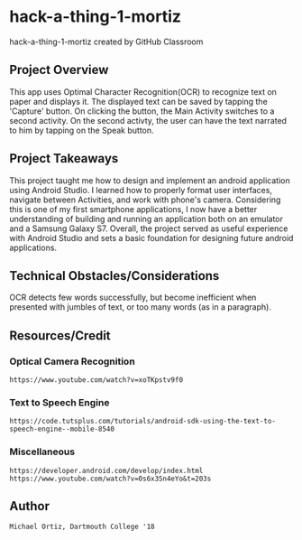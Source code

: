 # hack-a-thing-1-mortiz
hack-a-thing-1-mortiz created by GitHub Classroom

## Project Overview
This app uses Optimal Character Recognition(OCR) to recognize text on paper and displays it. The displayed text can be saved by tapping the 'Capture' button. On clicking the button, the Main Activity switches to a second activity. On the second activty, the user can have the text narrated to him by tapping on the Speak button. 

## Project Takeaways
This project taught me how to design and implement an android application using Android Studio. I learned how to properly format user interfaces, navigate between Activities, and work with phone's camera. Considering this is one of my first smartphone applications, I now have a better understanding of building and running an application both on an emulator and a Samsung Galaxy S7. Overall, the project served as useful experience with Android Studio and sets a basic foundation for designing future android applications.

## Technical Obstacles/Considerations
OCR detects few words successfully, but become inefficient when presented with jumbles of text, or too many words (as in a paragraph).

## Resources/Credit

### Optical Camera Recognition
    https://www.youtube.com/watch?v=xoTKpstv9f0

### Text to Speech Engine
    https://code.tutsplus.com/tutorials/android-sdk-using-the-text-to-speech-engine--mobile-8540

### Miscellaneous
    https://developer.android.com/develop/index.html
    https://www.youtube.com/watch?v=0s6x3Sn4eYo&t=203s

## Author
    Michael Ortiz, Dartmouth College '18

